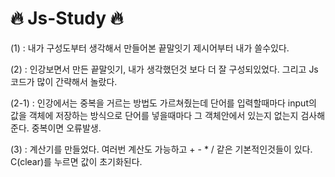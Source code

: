 # 🔥 Js-Study 🔥
(1) : 내가 구성도부터 생각해서 만들어본 끝말잇기 제시어부터 내가 쓸수있다.

(2) : 인강보면서 만든 끝말잇기, 내가 생각했던것 보다 더 잘 구성되있었다. 그리고 Js코드가 많이 간략해서 놀랐다.

(2-1) : 인강에서는 중복을 거르는 방법도 가르쳐줬는데 단어를 입력할때마다 input의 값을 객체에 저장하는 방식으로
        단어를 넣을때마다 그 객체안에서 있는지 없는지 검사해준다. 중복이면 오류발생.
  
(3) : 계산기를 만들었다. 여러번 계산도 가능하고 + - * / 같은 기본적인것들이 있다. C(clear)를 누르면 값이 초기화된다.      
